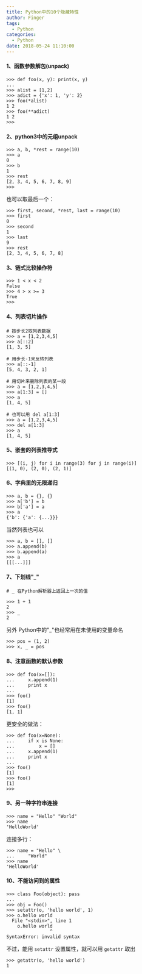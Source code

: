 ```yaml
---
title: Python中的10个隐藏特性
author: Finger
tags:
  - Python
categories:
  - Python
date: 2018-05-24 11:10:00
---
```



#### 1、函数参数解包(unpack)

```
>>> def foo(x, y): print(x, y)
... 
>>> alist = [1,2]
>>> adict = {'x': 1, 'y': 2}
>>> foo(*alist)
1 2
>>> foo(**adict)
1 2
>>> 
```

#### 2、python3中的元组unpack

```
>>> a, b, *rest = range(10)
>>> a
0
>>> b
1
>>> rest
[2, 3, 4, 5, 6, 7, 8, 9]
>>>
```

也可以取最后一个：

```
>>> first, second, *rest, last = range(10)
>>> first
0
>>> second
1
>>> last
9
>>> rest
[2, 3, 4, 5, 6, 7, 8]
```

#### 3、链式比较操作符

```
>>> 1 < x < 2
False
>>> 4 > x >= 3
True
>>>
```

#### 4、列表切片操作

``` 
# 按步长2取列表数据
>>> a = [1,2,3,4,5]
>>> a[::2] 
[1, 3, 5]

# 用步长-1来反转列表
>>> a[::-1]
[5, 4, 3, 2, 1]

# 用切片来删除列表的某一段
>>> a = [1,2,3,4,5]
>>> a[1:3] = []
>>> a
[1, 4, 5]

# 也可以用 del a[1:3]
>>> a = [1,2,3,4,5]
>>> del a[1:3]
>>> a
[1, 4, 5]

```

#### 5、嵌套的列表推导式

```
>>> [(i, j) for i in range(3) for j in range(i)]
[(1, 0), (2, 0), (2, 1)]
```

#### 6、字典里的无限递归

```
>>> a, b = {}, {}
>>> a['b'] = b
>>> b['a'] = a
>>> a
{'b': {'a': {...}}}
```

当然列表也可以

```
>>> a, b = [], []
>>> a.append(b)
>>> b.append(a)
>>> a
[[[...]]]
```

#### 7、下划线"_"

```
# _ 在Python解析器上返回上一次的值

>>> 1 + 1
2
>>> _
2
```

另外 Python中的"_"也经常用在未使用的变量命名

```
>>> pos = (1, 2)
>>> x, _ = pos
```

#### 8、注意函数的默认参数

```
>>> def foo(x=[]):
...     x.append(1)
...     print x
...
>>> foo()
[1]
>>> foo()
[1, 1]
```

更安全的做法：

```
>>> def foo(x=None):
...     if x is None:
...         x = []
...     x.append(1)
...     print x
...
>>> foo()
[1]
>>> foo()
[1]
>>>
```

#### 9、另一种字符串连接

```
>>> name = "Hello" "World"
>>> name
'HelloWorld'
```

连接多行：

```
>>> name = "Hello" \
...     "World"
>>> name
'HelloWorld'
```

#### 10、不能访问到的属性

```
>>> class Foo(object): pass
...
>>> obj = Foo()
>>> setattr(o, 'hello world', 1)
>>> o.hello world
  File "<stdin>", line 1
    o.hello world
                ^
SyntaxError: invalid syntax
```

不过，能用 `setattr` 设置属性，就可以用 `getattr` 取出

```
>>> getattr(o, 'hello world')
1
```







